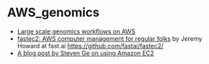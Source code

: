 # AWS_genomics

* [Large scale genomics workflows on AWS](https://docs.opendata.aws/genomics-workflows/)
* [fastec2: AWS computer management for regular folks](https://www.fast.ai/2019/02/15/fastec2/) by Jeremy Howard at fast.ai https://github.com/fastai/fastec2/
* [A blog post by Steven Ge on using Amazon EC2](https://gex.netlify.com/post/using-amazon-ec2-to-run-large-data-analysis-cheaply/)

